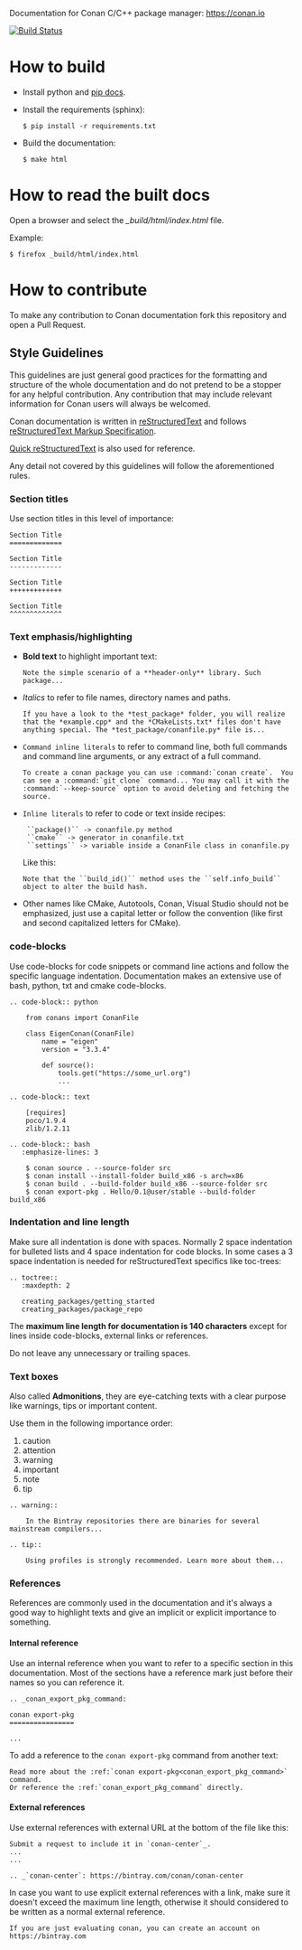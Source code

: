 Documentation for Conan C/C++ package manager: https://conan.io

[![Build Status](https://travis-ci.org/conan-io/docs.svg?branch=master)](https://travis-ci.org/conan-io/docs)

How to build
============




- Install python and [pip docs](https://pip.pypa.io/en/stable/installing/).
- Install the requirements (sphinx):

  `$ pip install -r requirements.txt`

- Build the documentation:

  `$ make html`

How to read the built docs
==========================

Open a browser and select the *_build/html/index.html* file.

Example:

`$ firefox _build/html/index.html`

How to contribute
=================

To make any contribution to Conan documentation fork this repository and open a Pull Request.

Style Guidelines
----------------

This guidelines are just general good practices for the formatting and structure of the whole documentation and do not pretend to be a
stopper for any helpful contribution. Any contribution that may include relevant information for Conan users will always be welcomed.

Conan documentation is written in [reStructuredText](http://docutils.sourceforge.net/rst.html) and
follows [reStructuredText Markup Specification](http://docutils.sourceforge.net/docs/ref/rst/restructuredtext.html).

[Quick reStructuredText](http://docutils.sourceforge.net/docs/user/rst/quickref.html) is also used for reference.

Any detail not covered by this guidelines will follow the aforementioned rules.

### Section titles

Use section titles in this level of importance:

```
Section Title
=============

Section Title
-------------

Section Title
+++++++++++++

Section Title
^^^^^^^^^^^^^
```

### Text emphasis/highlighting

- **Bold text** to highlight important text:

  ```
  Note the simple scenario of a **header-only** library. Such package...
  ```

- *Italics* to refer to file names, directory names and paths.

  ```
  If you have a look to the *test_package* folder, you will realize that the *example.cpp* and the *CMakeLists.txt* files don't have
  anything special. The *test_package/conanfile.py* file is...
  ```

- ``Command inline literals`` to refer to command line, both full commands and command line arguments, or any extract of a full command.
  ```
  To create a conan package you can use :command:`conan create`.  You can see a :command:`git clone` command... You may call it with the :command:`--keep-source` option to avoid deleting and fetching the source.
  ```

- ``Inline literals`` to refer to code or text inside recipes:

  ```
   ``package()`` -> conanfile.py method
   ``cmake`` -> generator in conanfile.txt
   ``settings`` -> variable inside a ConanFile class in conanfile.py
   ```

  Like this:

  ```
  Note that the ``build_id()`` method uses the ``self.info_build`` object to alter the build hash.
  ```

- Other names like CMake, Autotools, Conan, Visual Studio should not be emphasized, just use a capital letter or follow the convention (like
  first and second capitalized letters for CMake).

### code-blocks

Use code-blocks for code snippets or command line actions and follow the specific language
indentation. Documentation makes an extensive use of bash, python, txt and cmake code-blocks.

```
.. code-block:: python

    from conans import ConanFile

    class EigenConan(ConanFile)
        name = "eigen"
        version = "3.3.4"

        def source():
            tools.get("https://some_url.org")
            ...
```

```
.. code-block:: text

    [requires]
    poco/1.9.4
    zlib/1.2.11
```

```
.. code-block:: bash
   :emphasize-lines: 3

    $ conan source . --source-folder src
    $ conan install --install-folder build_x86 -s arch=x86
    $ conan build . --build-folder build_x86 --source-folder src
    $ conan export-pkg . Hello/0.1@user/stable --build-folder build_x86
```

### Indentation and line length

Make sure all indentation is done with spaces. Normally 2 space indentation for bulleted lists and 4 space indentation for code blocks. In some
cases a 3 space indentation is needed for reStructuredText specifics like toc-trees:

```
.. toctree::
   :maxdepth: 2

   creating_packages/getting_started
   creating_packages/package_repo
```

The **maximum line length for documentation is 140 characters** except for lines inside code-blocks, external links or references.

Do not leave any unnecessary or trailing spaces.

### Text boxes

Also called **Admonitions**, they are eye-catching texts with a clear purpose like warnings, tips or important content.

Use them in the following importance order:

1. caution
2. attention
3. warning
4. important
5. note
6. tip

```
.. warning::

    In the Bintray repositories there are binaries for several mainstream compilers...
```

```
.. tip::

    Using profiles is strongly recommended. Learn more about them...
```

### References

References are commonly used in the documentation and it's always a good way to highlight texts and give an implicit or explicit importance
to something.

#### Internal reference

Use an internal reference when you want to refer to a specific section in this documentation. Most of the sections have a reference mark
just before their names so you can reference it.

```
.. _conan_export_pkg_command:

conan export-pkg
================

...
```

To add a reference to the `conan export-pkg` command from another text:

```
Read more about the :ref:`conan export-pkg<conan_export_pkg_command>` command.
Or reference the :ref:`conan_export_pkg_command` directly.
```

#### External references

Use external references with external URL at the bottom of the file like this:

```
Submit a request to include it in `conan-center`_.
...
...

.. _`conan-center`: https://bintray.com/conan/conan-center
```

In case you want to use explicit external references with a link, make sure it doesn't exceed the maximum line length, otherwise it
should considered to be written as a normal external reference.

```
If you are just evaluating conan, you can create an account on https://bintray.com
```
